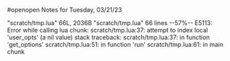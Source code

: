#openopen Notes for Tuesday, 03/21/23

"scratch/tmp.lua" 66L, 2036B
"scratch/tmp.lua" 66 lines --57%--
E5113: Error while calling lua chunk: scratch/tmp.lua:37: attempt to index local 'user_opts' (a nil value)
stack traceback:
        scratch/tmp.lua:37: in function 'get_options'
        scratch/tmp.lua:51: in function 'run'
        scratch/tmp.lua:61: in main chunk
